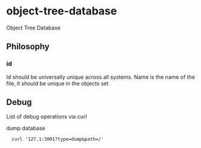 # object-tree-database
Object Tree Database

## Philosophy

### id

Id should be universally unique across all systems.
Name is the name of the file, it should be unique in the objects set


## Debug
List of debug operations via curl

dump database

      curl '127.1:3001?type=dump&path=/'
